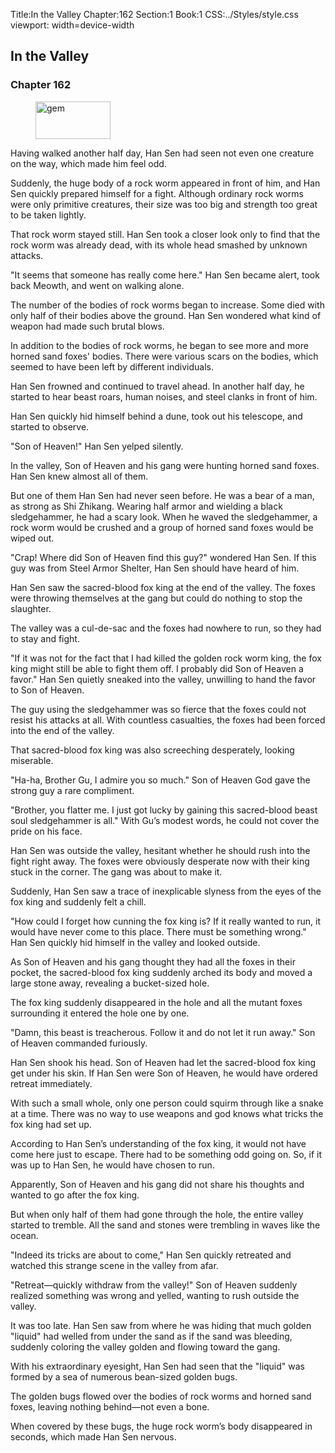Title:In the Valley 
Chapter:162 
Section:1 
Book:1 
CSS:../Styles/style.css 
viewport: width=device-width
  
## In the Valley
### Chapter 162
  
<figure>
	<img src="../Images/gem.gif" alt="gem" id="gem" width="120" height="60" />
</figure>
  

  
Having walked another half day, Han Sen had seen not even one creature on the way, which made him feel odd.

Suddenly, the huge body of a rock worm appeared in front of him, and Han Sen quickly prepared himself for a fight. Although ordinary rock worms were only primitive creatures, their size was too big and strength too great to be taken lightly.

That rock worm stayed still. Han Sen took a closer look only to find that the rock worm was already dead, with its whole head smashed by unknown attacks.

"It seems that someone has really come here." Han Sen became alert, took back Meowth, and went on walking alone.

The number of the bodies of rock worms began to increase. Some died with only half of their bodies above the ground. Han Sen wondered what kind of weapon had made such brutal blows.

In addition to the bodies of rock worms, he began to see more and more horned sand foxes' bodies. There were various scars on the bodies, which seemed to have been left by different individuals.

Han Sen frowned and continued to travel ahead. In another half day, he started to hear beast roars, human noises, and steel clanks in front of him.

Han Sen quickly hid himself behind a dune, took out his telescope, and started to observe.

"Son of Heaven!" Han Sen yelped silently.

In the valley, Son of Heaven and his gang were hunting horned sand foxes. Han Sen knew almost all of them.

But one of them Han Sen had never seen before. He was a bear of a man, as strong as Shi Zhikang. Wearing half armor and wielding a black sledgehammer, he had a scary look. When he waved the sledgehammer, a rock worm would be crushed and a group of horned sand foxes would be wiped out.

"Crap! Where did Son of Heaven find this guy?" wondered Han Sen. If this guy was from Steel Armor Shelter, Han Sen should have heard of him.

Han Sen saw the sacred-blood fox king at the end of the valley. The foxes were throwing themselves at the gang but could do nothing to stop the slaughter.

The valley was a cul-de-sac and the foxes had nowhere to run, so they had to stay and fight.

"If it was not for the fact that I had killed the golden rock worm king, the fox king might still be able to fight them off. I probably did Son of Heaven a favor." Han Sen quietly sneaked into the valley, unwilling to hand the favor to Son of Heaven.

The guy using the sledgehammer was so fierce that the foxes could not resist his attacks at all. With countless casualties, the foxes had been forced into the end of the valley.

That sacred-blood fox king was also screeching desperately, looking miserable.

"Ha-ha, Brother Gu, I admire you so much." Son of Heaven God gave the strong guy a rare compliment.

"Brother, you flatter me. I just got lucky by gaining this sacred-blood beast soul sledgehammer is all." With Gu’s modest words, he could not cover the pride on his face.

Han Sen was outside the valley, hesitant whether he should rush into the fight right away. The foxes were obviously desperate now with their king stuck in the corner. The gang was about to make it.

Suddenly, Han Sen saw a trace of inexplicable slyness from the eyes of the fox king and suddenly felt a chill.

"How could I forget how cunning the fox king is? If it really wanted to run, it would have never come to this place. There must be something wrong." Han Sen quickly hid himself in the valley and looked outside.

As Son of Heaven and his gang thought they had all the foxes in their pocket, the sacred-blood fox king suddenly arched its body and moved a large stone away, revealing a bucket-sized hole.

The fox king suddenly disappeared in the hole and all the mutant foxes surrounding it entered the hole one by one.

"Damn, this beast is treacherous. Follow it and do not let it run away." Son of Heaven commanded furiously.

Han Sen shook his head. Son of Heaven had let the sacred-blood fox king get under his skin. If Han Sen were Son of Heaven, he would have ordered retreat immediately.

With such a small whole, only one person could squirm through like a snake at a time. There was no way to use weapons and god knows what tricks the fox king had set up.

According to Han Sen’s understanding of the fox king, it would not have come here just to escape. There had to be something odd going on. So, if it was up to Han Sen, he would have chosen to run.

Apparently, Son of Heaven and his gang did not share his thoughts and wanted to go after the fox king.

But when only half of them had gone through the hole, the entire valley started to tremble. All the sand and stones were trembling in waves like the ocean.

"Indeed its tricks are about to come," Han Sen quickly retreated and watched this strange scene in the valley from afar.

"Retreat—quickly withdraw from the valley!" Son of Heaven suddenly realized something was wrong and yelled, wanting to rush outside the valley.

It was too late. Han Sen saw from where he was hiding that much golden "liquid" had welled from under the sand as if the sand was bleeding, suddenly coloring the valley golden and flowing toward the gang.

With his extraordinary eyesight, Han Sen had seen that the "liquid" was formed by a sea of numerous bean-sized golden bugs.

The golden bugs flowed over the bodies of rock worms and horned sand foxes, leaving nothing behind—not even a bone.

When covered by these bugs, the huge rock worm’s body disappeared in seconds, which made Han Sen nervous.